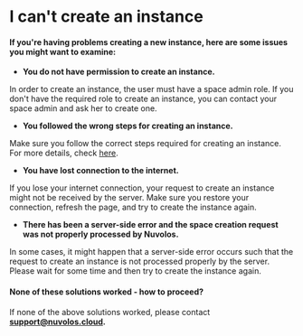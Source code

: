 # I can't create an instance

#### If you're having problems creating a new instance, here are some issues you might want to examine:

* **You do not have permission to create an instance.**

In order to create an instance, the user must have a space admin role. If you don't have the required role to create an instance, you can contact your space admin and ask her to create one. 

* **You followed the wrong steps for creating an instance.**

Make sure you follow the correct steps required for creating an instance. For more details, check [here](../../settings-and-administration/space-management/create-an-instance.md).

* **You have lost connection to the internet.**

If you lose your internet connection, your request to create an instance might not be received by the server. Make sure you restore your connection, refresh the page, and try to create the instance again.

* **There has been a server-side error and the space creation request was not properly processed by Nuvolos.**

In some cases, it might happen that a server-side error occurs such that the request to create an instance is not processed properly by the server. Please wait for some time and then try to create the instance again.

####  None of these solutions worked - how to proceed?

If none of the above solutions worked, please contact [**support@nuvolos.cloud**](mailto:support@nuvolos.cloud)**.**

